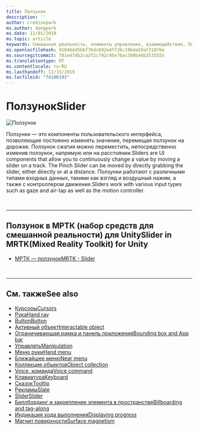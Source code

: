 ```yaml
---
title: Ползунок
description: ''
author: cre8ivepark
ms.author: dongpark
ms.date: 11/01/2019
ms.topic: article
keywords: Смешанная реальность, элементы управления, взаимодействие, Пользовательский интерфейс, UX
ms.openlocfilehash: 91046dd5bbf7bdc692e4ff26c19bda59af31876e
ms.sourcegitcommit: 781e47db2ca2f2c792c95e76ac309b44b3535555
ms.translationtype: MT
ms.contentlocale: ru-RU
ms.lasthandoff: 11/15/2019
ms.locfileid: "74106193"
---
```

# <a name="slider"></a><span data-ttu-id="14f5f-103">Ползунок</span><span class="sxs-lookup"><span data-stu-id="14f5f-103">Slider</span></span>

![Ползунок](images/UX/UX_Hero_Slider.jpg)

<span data-ttu-id="14f5f-105">Ползунки — это компоненты пользовательского интерфейса, позволяющие постоянно изменять значение, перемещая ползунок на дорожке. Ползунок сжатия можно переместить, непосредственно изменив ползунок, напрямую или на расстоянии.</span><span class="sxs-lookup"><span data-stu-id="14f5f-105">Sliders are UI components that allow you to continuously change a value by moving a slider on a track. The Pinch Slider can be moved by directly grabbing the slider, either directly or at a distance.</span></span> <span data-ttu-id="14f5f-106">Ползунки работают с различными типами входных данных, такими как взгляд и воздушный нажим, а также с контроллером движения.</span><span class="sxs-lookup"><span data-stu-id="14f5f-106">Sliders work with various input types such as gaze and air-tap as well as the motion controller.</span></span>

<br>

---

## <a name="slider-in-mrtkmixed-reality-toolkit-for-unity"></a><span data-ttu-id="14f5f-107">Ползунок в МРТК (набор средств для смешанной реальности) для Unity</span><span class="sxs-lookup"><span data-stu-id="14f5f-107">Slider in MRTK(Mixed Reality Toolkit) for Unity</span></span>

* [<span data-ttu-id="14f5f-108">МРТК — ползунок</span><span class="sxs-lookup"><span data-stu-id="14f5f-108">MRTK - Slider</span></span>](https://microsoft.github.io/MixedRealityToolkit-Unity/Documentation/README_Sliders.html)

<br>

---

## <a name="see-also"></a><span data-ttu-id="14f5f-109">См. также</span><span class="sxs-lookup"><span data-stu-id="14f5f-109">See also</span></span>

* [<span data-ttu-id="14f5f-110">Курсоры</span><span class="sxs-lookup"><span data-stu-id="14f5f-110">Cursors</span></span>](cursors.md)
* [<span data-ttu-id="14f5f-111">Рука</span><span class="sxs-lookup"><span data-stu-id="14f5f-111">Hand ray</span></span>](point-and-commit.md)
* [<span data-ttu-id="14f5f-112">Button</span><span class="sxs-lookup"><span data-stu-id="14f5f-112">Button</span></span>](button.md)
* [<span data-ttu-id="14f5f-113">Активный объект</span><span class="sxs-lookup"><span data-stu-id="14f5f-113">Interactable object</span></span>](interactable-object.md)
* [<span data-ttu-id="14f5f-114">Ограничивающая рамка и панель приложения</span><span class="sxs-lookup"><span data-stu-id="14f5f-114">Bounding box and App bar</span></span>](app-bar-and-bounding-box.md)
* [<span data-ttu-id="14f5f-115">Управлять</span><span class="sxs-lookup"><span data-stu-id="14f5f-115">Manipulation</span></span>](direct-manipulation.md)
* [<span data-ttu-id="14f5f-116">Меню руки</span><span class="sxs-lookup"><span data-stu-id="14f5f-116">Hand menu</span></span>](hand-menu.md)
* [<span data-ttu-id="14f5f-117">Ближайшее меню</span><span class="sxs-lookup"><span data-stu-id="14f5f-117">Near menu</span></span>](near-menu.md)
* [<span data-ttu-id="14f5f-118">Коллекция объектов</span><span class="sxs-lookup"><span data-stu-id="14f5f-118">Object collection</span></span>](object-collection.md)
* [<span data-ttu-id="14f5f-119">Voice, команда</span><span class="sxs-lookup"><span data-stu-id="14f5f-119">Voice command</span></span>](voice-input.md)
* [<span data-ttu-id="14f5f-120">Клавиатура</span><span class="sxs-lookup"><span data-stu-id="14f5f-120">Keyboard</span></span>](keyboard.md)
* [<span data-ttu-id="14f5f-121">Сказок</span><span class="sxs-lookup"><span data-stu-id="14f5f-121">Tooltip</span></span>](tooltip.md)
* [<span data-ttu-id="14f5f-122">Рекламы</span><span class="sxs-lookup"><span data-stu-id="14f5f-122">Slate</span></span>](slate.md)
* [<span data-ttu-id="14f5f-123">Slider</span><span class="sxs-lookup"><span data-stu-id="14f5f-123">Slider</span></span>](slider.md)
* [<span data-ttu-id="14f5f-124">Биллбординг и закрепление элемента в пространстве</span><span class="sxs-lookup"><span data-stu-id="14f5f-124">Billboarding and tag-along</span></span>](billboarding-and-tag-along.md)
* [<span data-ttu-id="14f5f-125">Индикация хода выполнения</span><span class="sxs-lookup"><span data-stu-id="14f5f-125">Displaying progress</span></span>](progress.md)
* [<span data-ttu-id="14f5f-126">Магнит поверхности</span><span class="sxs-lookup"><span data-stu-id="14f5f-126">Surface magnetism</span></span>](surface-magnetism.md)
